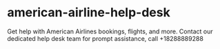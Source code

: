 # american-airline-help-desk
Get help with American Airlines bookings, flights, and more. Contact our dedicated help desk team for prompt assistance, call +18288889288
